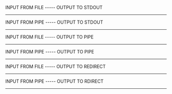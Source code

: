 INPUT FROM FILE  ----- OUTPUT TO STDOUT



***

INPUT FROM PIPE  ----- OUTPUT TO STDOUT



***

INPUT FROM FILE  ----- OUTPUT TO PIPE



***

INPUT FROM PIPE  ----- OUTPUT TO PIPE



***

INPUT FROM FILE  ----- OUTPUT TO REDIRECT



***

INPUT FROM PIPE  ----- OUTPUT TO RDIRECT



***
